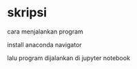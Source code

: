 # skripsi

cara menjalankan program

install anaconda navigator 


lalu program dijalankan di jupyter notebook 
